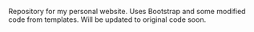 Repository for my personal website. Uses Bootstrap and some modified code from templates. Will be updated to original code soon.
